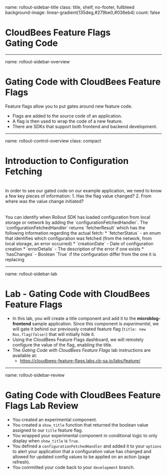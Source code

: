 name: rollout-sidebar-title
class: title, shelf, no-footer, fullbleed
background-image: linear-gradient(135deg,#279be0,#036eb4)
count: false

# CloudBees Feature Flags<br>Gating Code

---
name: rollout-sidebar-overview
# Gating Code with CloudBees Feature Flags

Feature flags allow you to put gates around new feature code.

* Flags are added to the source code of an application.
* A flag is then used to wrap the code of a new feature.
* There are SDKs that support both frontend and backend development.

---
name: rollout-control-overview
class: compact

# Introduction to Configuration Fetching
<br/>
In order to see our gated code on our example application, we need to know a few key pieces of information:
1. Has the flag value changed?
2. From where was the value change initiated?
<br/>
<br/>
<br/>
You can identify when Rollout SDK has loaded configuration from local storage or network by adding the `configurationFetchedHandler`. The `configurationFetchedHandler` returns `fetcherResult` which has the following information regarding the actual fetch:
* `fetcherStatus` - an enum that identifies which configuration was fetched (from the network, from local storage, an error occurred)
* `creationDate` - Date of configuration creation
* `errorDetails` - The description of the error if one exists
* `hasChanges` - Boolean `True` if the configuration differ from the one it is replacing

---
name: rollout-sidebar-lab

# Lab - Gating Code with CloudBees Feature Flags

* In this lab, you will create a title component and add it to the **microblog-frontend** sample application. Since this component is *experimental*, we will gate it behind our previously created feature flag (`title: new Rox.flag(false)`) that will initially hide it.
* Using the CloudBees Feature Flags dashboard, we will remotely configure the value of the flag, enabling the title.
* The *Gating Code with CloudBees Feature Flags* lab instructions are available at:
  * https://cloudbees-feature-flags.labs.cb-sa.io/labs/feature/ 

---
name: rollout-sidebar-review

# Gating Code with CloudBees Feature Flags Lab Review

* You created an experimental component.
* You created a `show_title` function that returned the boolean value assigned to our `title` feature flag.
* You wrapped your experimental component in conditional logic to only display when `show_title` is `True`.
* You defined a `configurationFetchedHandler` and added it to your `options` to alert your application that a configuration value has changed and allowed for updated config values to be applied on an action (page refresh).
* You committed your code back to your `development` branch.
